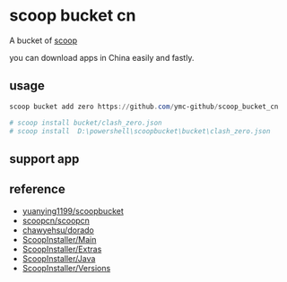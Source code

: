 # scoop bucket cn

A bucket of [scoop](https://github.com/lukesampson/scoop/)

you can download apps in China easily and fastly.

## usage

```powershell
scoop bucket add zero https://github.com/ymc-github/scoop_bucket_cn

# scoop install bucket/clash_zero.json
# scoop install  D:\powershell\scoopbucket\bucket\clash_zero.json
```

## support app

<!-- apps-desc-here -->

## reference

-   [yuanying1199/scoopbucket](https://github.com/yuanying1199/scoopbucket)
-   [scoopcn/scoopcn](https://github.com/scoopcn/scoopcn)
-   [chawyehsu/dorado](https://github.com/chawyehsu/dorado)
-   [ScoopInstaller/Main](https://github.com/ScoopInstaller/Main)
-   [ScoopInstaller/Extras](https://github.com/ScoopInstaller/Extras)
-   [ScoopInstaller/Java](https://github.com/ScoopInstaller/Java)
-   [ScoopInstaller/Versions](https://github.com/ScoopInstaller/Versions)
